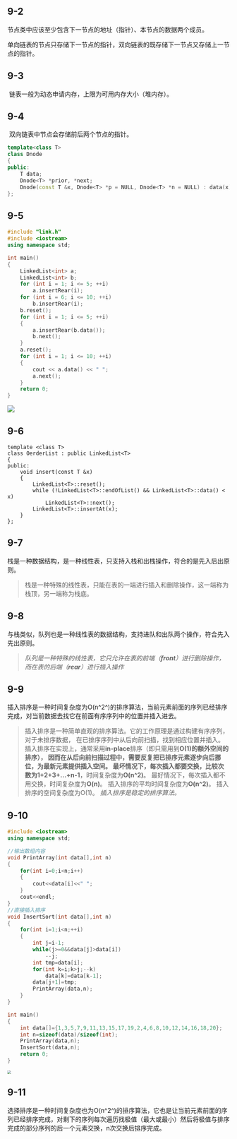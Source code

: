 ## 9-2

​	节点类中应该至少包含下一节点的地址（指针）、本节点的数据两个成员。

​	单向链表的节点只存储下一节点的指针，双向链表的既存储下一节点又存储上一节点的指针。

## 9-3

​	链表一般为动态申请内存，上限为可用内存大小（堆内存）。

## 9-4

​	双向链表中节点会存储前后两个节点的指针。

```c++
template<class T>
class Dnode
{
public:
    T data;
    Dnode<T> *prior, *next;
    Dnode(const T &x, Dnode<T> *p = NULL, Dnode<T> *n = NULL) : data(x), prior(p), next(n) {}
};
```

## 9-5

```c++
#include "link.h"
#include <iostream>
using namespace std;

int main()
{
    LinkedList<int> a;
    LinkedList<int> b;
    for (int i = 1; i <= 5; ++i)
        a.insertRear(i);
    for (int i = 6; i <= 10; ++i)
        b.insertRear(i);
    b.reset();
    for (int i = 1; i <= 5; ++i)
    {
        a.insertRear(b.data());
        b.next();
    }
    a.reset();
    for (int i = 1; i <= 10; ++i)
    {
        cout << a.data() << " ";
        a.next();
    }
    return 0;
}
```

![](../img/QQ截图20230508191610.jpg)

## 9-6

```c+
template <class T>
class OerderList : public LinkedList<T>
{
public:
    void insert(const T &x)
    {
        LinkedList<T>::reset();
        while (!LinkedList<T>::endOfList() && LinkedList<T>::data() < x)
            LinkedList<T>::next();
        LinkedList<T>::insertAt(x);
    }
};
```

## 9-7

​	栈是一种数据结构，是一种线性表，只支持入栈和出栈操作，符合的是先入后出原则。

> 栈是一种特殊的线性表，只能在表的一端进行插入和删除操作，这一端称为栈顶，另一端称为栈底。

## 9-8

​	与栈类似，队列也是一种线性表的数据结构，支持进队和出队两个操作，符合先入先出原则。

> *队列是一种特殊的线性表，它只允许在表的前端（**front**）进行删除操作，而在表的后端（**rear**）进行插入操作*

## 9-9

​	插入排序是一种时间复杂度为O(n^2^)的排序算法，当前元素前面的序列已经排序完成，对当前数据去找它在前面有序序列中的位置并插入进去。

> 插入排序是一种简单直观的排序算法。它的工作原理是通过构建有序序列，对于未排序数据，
> 在已排序序列中从后向前扫描，找到相应位置并插入。
> 插入排序在实现上，通常采用**in-place**排序（即只需用到**O(1)**的额外空间的排序），
> 因而在从后向前扫描过程中，需要反复把已排序元素逐步向后挪位，为最新元素提供插入空间。
> 最坏情况下，每次插入都要交换，比较次数为**1+2+3+…+n-1**，时间复杂度为**O(n^2)**。
> 最好情况下，每次插入都不用交换，时间复杂度为**O(n)**。
> 插入排序的平均时间复杂度为**O(n^2)**。
> 插入排序的空间复杂度为O(1)。
> *插入排序是稳定的排序算法。*



## 9-10

```c++
#include <iostream>
using namespace std;

//输出数组内容
void PrintArray(int data[],int n)
{
    for(int i=0;i<n;i++)
    {
        cout<<data[i]<<" ";
    }
    cout<<endl;
}
//直接插入排序
void InsertSort(int data[],int n)
{
    for(int i=1;i<n;++i)
    {
        int j=i-1;
        while(j>=0&&data[j]>data[i])
            --j;
        int tmp=data[i];
        for(int k=i;k>j;--k)
            data[k]=data[k-1];
        data[j+1]=tmp;
        PrintArray(data,n);
    }
}

int main()
{
    int data[]={1,3,5,7,9,11,13,15,17,19,2,4,6,8,10,12,14,16,18,20};
    int n=sizeof(data)/sizeof(int);
    PrintArray(data,n);
    InsertSort(data,n);
    return 0;
}

```

<img src="../img/QQ截图20230508194553.jpg" style="zoom:50%;" />

## 9-11

​	选择排序是一种时间复杂度也为O(n^2^)的排序算法，它也是让当前元素前面的序列已经排序完成，对剩下的序列每次遍历找极值（最大或最小）然后将极值与排序完成的部分序列的后一个元素交换，n次交换后排序完成。
